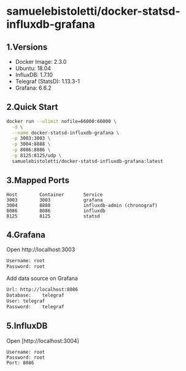 # samuelebistoletti/docker-statsd-influxdb-grafana

## 1.Versions

- Docker Image: 2.3.0
- Ubuntu: 18.04
- InfluxDB: 1.7.10
- Telegraf (StatsD): 1.13.3-1
- Grafana: 6.6.2

## 2.Quick Start


```bash
docker run --ulimit nofile=66000:66000 \
  -d \
  --name docker-statsd-influxdb-grafana \
  -p 3003:3003 \
  -p 3004:8888 \
  -p 8086:8086 \
  -p 8125:8125/udp \
  samuelebistoletti/docker-statsd-influxdb-grafana:latest
```
## 3.Mapped Ports

```
Host        Container       Service
3003        3003            grafana
3004        8888            influxdb-admin (chronograf)
8086        8086            influxdb
8125        8125            statsd
```

## 4.Grafana
Open http://localhost:3003
```bash
Username: root
Password: root
```

Add data source on Grafana

```bash
Url: http://localhost:8086
Database:    telegraf
User: telegraf
Password:    telegraf
```

## 5.InfluxDB
Open [http://localhost:3004]

```
Username: root
Password: root
Port: 8086
```
